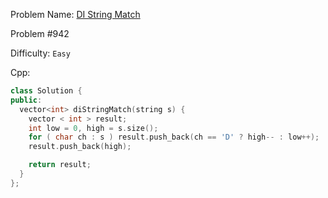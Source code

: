 Problem Name: [DI String Match](https://leetcode.com/problems/di-string-match/)

Problem #942

Difficulty: `Easy`

Cpp:

```cpp
class Solution {
public:
  vector<int> diStringMatch(string s) {
    vector < int > result;
    int low = 0, high = s.size();
    for ( char ch : s ) result.push_back(ch == 'D' ? high-- : low++);
    result.push_back(high);

    return result;
  }
};
```
